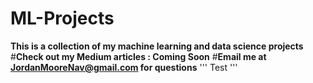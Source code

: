 # ML-Projects

**This is a collection of my machine learning and data science projects**
#**Check out my Medium articles : Coming Soon**
#**Email me at JordanMooreNav@gmail.com for questions**
'''
Test
'''
